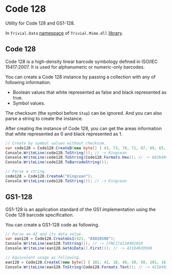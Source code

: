 # Code 128

Utility for Code 128 and GS1-128.

In `Trivial.Data` [namespace](../) of `Trivial.Mime.dll` [library](../../).

## Code 128

Code 128 is a high-density linear barcode symbology defined in ISO/IEC 15417:2007.
It is used for alphanumeric or numeric-only barcodes.

You can create a Code 128 instance by passing a collection with any of following information.

- Boolean values that white represented as false and black represented as true.
- Symbol values.

The checksum (the symbol before `Stop`) can be ignored. And you can also parse a string to create the instance.

After creating the instance of Code 128, you can get the areas information that white represented as 0 and black represented as 1.

```csharp
// Create by symbol values without checksum.
var code128 = Code128.CreateB(new byte[] { 43, 73, 78, 71, 67, 69, 65, 78 });
Console.WriteLine(code128.ToString()); // -> Kingcean
Console.WriteLine(code128.ToString(Code128.Formats.Hex)); // -> 682b494e474345414e406a
Console.WriteLine(code128.ToBarcodeString());

// Parse a string.
code128 = Code128.CreateA("Kingcean");
Console.WriteLine(code128.ToString()); // -> Kingcean
```

## GS1-128

GS1-128 is an application standard of the GS1 implementation using the Code 128 barcode specification.

You can create a GS1-128 code as following.

```csharp
// Parse an AI and its data value.
var ean128 = Code128.CreateGs1(421, "84020500");
Console.WriteLine(ean128.ToString()); // -> [FNC1]4218402050
Console.WriteLine(ean128.GetAiData().First()); // -> 42184020500

// Equivalent usage as following.
ean128 = Code128.CreateC(new byte[] { 102, 42, 18, 40, 20, 50, 101, 16 });
Console.WriteLine(ean128.ToString(Code128.Formats.Text)); // -> 42184020500
```

